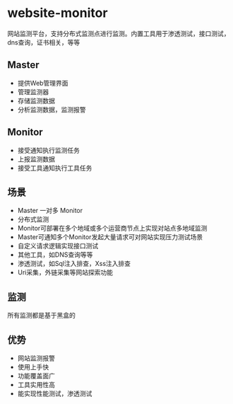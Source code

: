 # website-monitor
网站监测平台，支持分布式监测点进行监测。内置工具用于渗透测试，接口测试，dns查询，证书相关，等等


## Master
- 提供Web管理界面
- 管理监测器
- 存储监测数据
- 分析监测数据，监测报警


## Monitor
- 接受通知执行监测任务
- 上报监测数据
- 接受工具通知执行工具任务


## 场景
- Master 一对多 Monitor
- 分布式监测
- Monitor可部署在多个地域或多个运营商节点上实现对站点多地域监测
- Master可通知多个Monitor发起大量请求可对网站实现压力测试场景
- 自定义请求逻辑实现接口测试
- 其他工具，如DNS查询等等
- 渗透测试，如Sql注入排查，Xss注入排查
- Uri采集，外链采集等网站探索功能

## 监测
所有监测都是基于黑盒的

## 优势
- 网站监测报警
- 使用上手快
- 功能覆盖面广
- 工具实用性高
- 能实现性能测试，渗透测试
